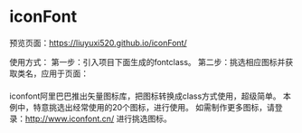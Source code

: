 # iconFont
预览页面：https://liuyuxi520.github.io/iconFont/

使用方式：
第一步：引入项目下面生成的fontclass。<link rel="stylesheet" type="text/css" href="iconfont.css">
第二步：挑选相应图标并获取类名，应用于页面：<i class="iconfont icon-xxx"></i>

####
iconfont阿里巴巴推出矢量图标库，把图标转换成class方式使用，超级简单。
本例中，特意挑选出经常使用的20个图标，进行使用。
如需制作更多图标，请登录：http://www.iconfont.cn/ 进行挑选图标。
